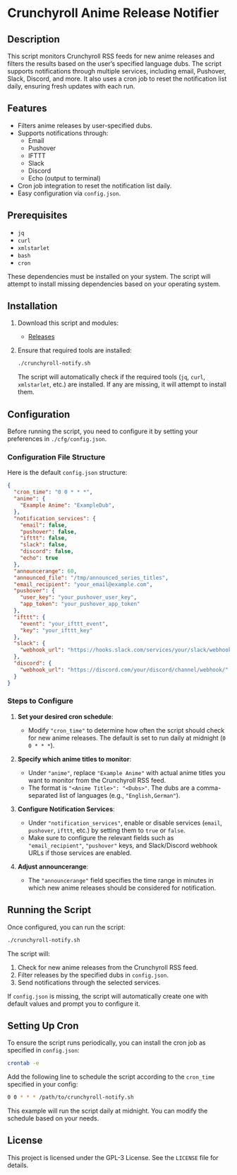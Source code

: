 
# Crunchyroll Anime Release Notifier

## Description

This script monitors Crunchyroll RSS feeds for new anime releases and filters the results based on the user’s specified language dubs. The script supports notifications through multiple services, including email, Pushover, Slack, Discord, and more. It also uses a cron job to reset the notification list daily, ensuring fresh updates with each run.

## Features

- Filters anime releases by user-specified dubs.
- Supports notifications through:
  - Email
  - Pushover
  - IFTTT
  - Slack
  - Discord
  - Echo (output to terminal)
- Cron job integration to reset the notification list daily.
- Easy configuration via `config.json`.

## Prerequisites

- `jq`
- `curl`
- `xmlstarlet`
- `bash`
- `cron`

These dependencies must be installed on your system. The script will attempt to install missing dependencies based on your operating system.

## Installation

1. Download this script and modules:

   - [Releases](https://github.com/Oratorian/script-archive/releases)

3. Ensure that required tools are installed:
   ```bash
   ./crunchyroll-notify.sh
   ```

   The script will automatically check if the required tools (`jq`, `curl`, `xmlstarlet`, etc.) are installed. If any are missing, it will attempt to install them.

## Configuration

Before running the script, you need to configure it by setting your preferences in `./cfg/config.json`.

### Configuration File Structure

Here is the default `config.json` structure:

```json
{
  "cron_time": "0 0 * * *",
  "anime": {
    "Example Anime": "ExampleDub",
  },
  "notification_services": {
    "email": false,
    "pushover": false,
    "ifttt": false,
    "slack": false,
    "discord": false,
    "echo": true
  },
  "announcerange": 60,
  "announced_file": "/tmp/announced_series_titles",
  "email_recipient": "your_email@example.com",
  "pushover": {
    "user_key": "your_pushover_user_key",
    "app_token": "your_pushover_app_token"
  },
  "ifttt": {
    "event": "your_ifttt_event",
    "key": "your_ifttt_key"
  },
  "slack": {
    "webhook_url": "https://hooks.slack.com/services/your/slack/webhook/url"
  },
  "discord": {
    "webhook_url": "https://discord.com/your/discord/channel/webhook/"
  }
}
```

### Steps to Configure

1. **Set your desired cron schedule**:
   - Modify `"cron_time"` to determine how often the script should check for new anime releases. The default is set to run daily at midnight (`0 0 * * *`).

2. **Specify which anime titles to monitor**:
   - Under `"anime"`, replace `"Example Anime"` with actual anime titles you want to monitor from the Crunchyroll RSS feed.
   - The format is `"<Anime Title>": "<Dubs>"`. The dubs are a comma-separated list of languages (e.g., `"English,German"`).

3. **Configure Notification Services**:
   - Under `"notification_services"`, enable or disable services (`email`, `pushover`, `ifttt`, etc.) by setting them to `true` or `false`.
   - Make sure to configure the relevant fields such as `"email_recipient"`, `"pushover"` keys, and Slack/Discord webhook URLs if those services are enabled.

4. **Adjust announcerange**:
   - The `"announcerange"` field specifies the time range in minutes in which new anime releases should be considered for notification.

## Running the Script

Once configured, you can run the script:

```bash
./crunchyroll-notify.sh
```

The script will:
1. Check for new anime releases from the Crunchyroll RSS feed.
2. Filter releases by the specified dubs in `config.json`.
3. Send notifications through the selected services.

If `config.json` is missing, the script will automatically create one with default values and prompt you to configure it.

## Setting Up Cron

To ensure the script runs periodically, you can install the cron job as specified in `config.json`:

```bash
crontab -e
```

Add the following line to schedule the script according to the `cron_time` specified in your config:

```bash
0 0 * * * /path/to/crunchyroll-notify.sh
```

This example will run the script daily at midnight. You can modify the schedule based on your needs.

## License

This project is licensed under the GPL-3 License. See the `LICENSE` file for details.

